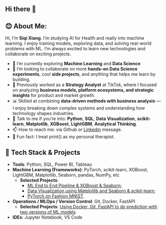 ## Hi there 👋

## 😊 About Me:

Hi, I’m **Siqi Xiang**. I’m studying AI for Health and really into machine learning. I enjoy training models, exploring data, and solving real-world problems with ML. I’m always excited to learn new technologies and collaborate on exciting projects.

- 🌱 I’m currently exploring **Machine Learning** and **Data Science**
- 🤝 I’m looking to collaborate on more **hands-on Data Science experiments**, cool **side projects**, and anything that helps me learn by building.
- 💼 Previously worked as a **Strategy Analyst** at TikTok, where I focused on analyzing **business models, platform ecosystems, and strategic insights** for product and market growth.
- 📊 Skilled at combining **data-driven methods with business analysis** — I enjoy breaking down complex systems and understanding how technology shapes industries. 
- 💬 Talk to me if you’re into: **Python**, **SQL**, **Data Visualization**, **scikit-learn**, **Matplotlib**, **XGBoost**, **LightGBM**, **Analytical Thinking**.
- 📫 How to reach me: via Github or [Linkedin](https://www.linkedin.com/in/siqi-xiang/) message.
- 🎯 Fun fact: I treat print() as my personal therapist.


## 🧰 Tech Stack & Projects
- **Tools**: Python, SQL, Power BI, Tableau
- **Machine Learning (Frameworks)**: PyTorch, scikit-learn, XGBoost, LightGBM, Matplotlib, Seaborn, pandas, NumPy, etc
  - **Selected Projects**:
      - [ML End to End Pipeline & XGBoost & Seaborn](https://github.com/SiqiHsiang/fetal_health_classifier);
      - [Data Visualization using Matplotlib and Seaborn & scikit-learn](https://github.com/SiqiHsiang/heart_disease_prediction);
      - [PyTorch on Fashion MNIST](https://github.com/SiqiHsiang/pytorch-fashion-mnist-lab).
- **Operations / MLOps / Version Control**: Git, Docker, FastAPI
  - **Selected Projects**: [Using Docker, Git, FastAPI to do prediction with two versions of ML models](https://github.com/SiqiHsiang/diabetes-triage-ml)
- **IDEs**: Jupyter Notebook, VS Code
